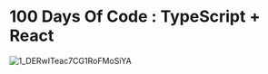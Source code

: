 # 100 Days Of Code : TypeScript + React

![1_DERwITeac7CG1RoFMoSiYA](https://user-images.githubusercontent.com/79151294/198855528-7c0a5492-7793-493c-a965-20f0f2e6970a.png)
